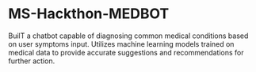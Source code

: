 # MS-Hackthon-MEDBOT
BuilT a chatbot capable of diagnosing common medical conditions based on user symptoms input. Utilizes machine learning models trained on medical data to provide accurate suggestions and recommendations for further action.
